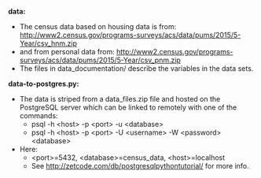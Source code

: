 **data:** 
* The census data based on housing data is from:
http://www2.census.gov/programs-surveys/acs/data/pums/2015/5-Year/csv_hnm.zip
* and from personal data from:
http://www2.census.gov/programs-surveys/acs/data/pums/2015/5-Year/csv_pnm.zip
* The files in data_documentation/ describe the variables in the data sets.

**data-to-postgres.py:**
* The data is striped from a data_files.zip file and hosted on the PostgreSQL server which can be linked to remotely with one of the commands:
  * psql -h \<host\> -p \<port\> -u \<database\>
  * psql -h \<host\> -p \<port\> -U \<username\> -W \<password\> \<database\>
* Here: 
  * \<port\>=5432, \<database\>=census_data, \<host\>=localhost
  * See http://zetcode.com/db/postgresqlpythontutorial/ for more info.
                  
            
